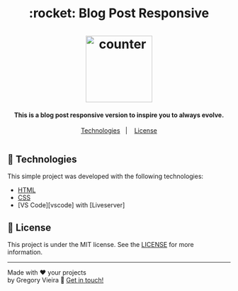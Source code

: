 <h1 align="center">
  <br>
   :rocket: Blog Post Responsive
  <br>  <br>
    <img height="150" widht="150" alt="counter" src="https://i.pinimg.com/originals/0f/7f/8d/0f7f8d155b869e2b8bce86a31e0dd548.gif" />
  </h1>

<p align="center">
 
</p>

<h4 align="center">
This is a blog post responsive version to inspire you to always evolve.</h4>

<p align="center">
  <a href="#rocket-technologies">Technologies</a>&nbsp;&nbsp;&nbsp;|&nbsp;&nbsp;&nbsp;
  <a href="#memo-license">License</a>
</p>
<p align="center">
<a href="https://ibb.co/fMsSfHw"><img src="https://i.ibb.co/0GK7SXS/blogpost.png" alt="" border="0" /></a>
</p>

## :rocket: Technologies

This simple project was developed with the following technologies:

- [HTML](https://www.w3schools.com/html/)
- [CSS](https://www.w3schools.com/css/)
- [VS Code][vscode] with [Liveserver]

## :memo: License

This project is under the MIT license. See the [LICENSE](https://github.com/gregsvieira/Lauching-Page/blob/main/LICENSE.md) for more information.

---

Made with ♥ your projects<br>
by Gregory Vieira :wave: [Get in touch!](https://www.linkedin.com/in/gregory-vieira-090a72219/)
